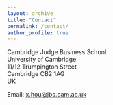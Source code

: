 ```yaml
---
layout: archive
title: "Contact"
permalink: /contact/
author_profile: true
---
```

Cambridge Judge Business School <br>
University of Cambridge <br>
11/12 Trumpington Street <br>
Cambridge CB2 1AG <br>
UK <br>

Email: x.hou@jbs.cam.ac.uk  <br>


